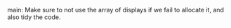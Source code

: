 main: Make sure to not use the array of displays if we fail to allocate it, and also tidy the code.
